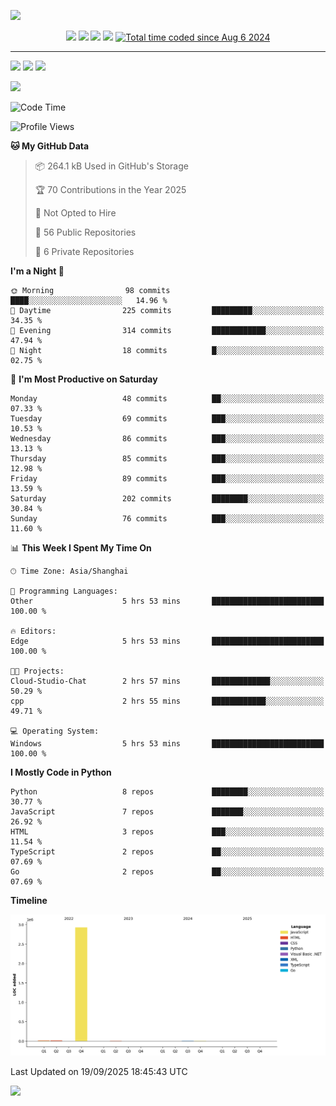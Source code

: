 ![](https://api.xecades.xyz/api?email=worldhim%40hotmail.com&github=WorldHim&bilibili=WorldHim&codeforces=WorldHim&luogu=WorldHim&img=2)

<!-- Badges -->
<div align="center">
<a herf="https://github.com/WorldHim"><img src="https://img.shields.io/badge/dynamic/json?url=https%3A%2F%2Fapi.swo.moe%2Fstats%2Fgithub%2FWorldHim&query=count&color=181717&label=GitHub&labelColor=282c34&logo=github&suffix=+follows&cacheSeconds=3600" /></a>
<a herf="https://space.bilibili.com/565437509"><img src="https://img.shields.io/badge/dynamic/json?url=https%3A%2F%2Fapi.swo.moe%2Fstats%2Fbilibili%2F565437509&query=count&color=282c34&label=%E5%93%94%E5%93%A9%E5%93%94%E5%93%A9&labelColor=FE7398&logo=data%3Aimage%2Fpng%3Bbase64%2CiVBORw0KGgoAAAANSUhEUgAAAGAAAABgCAYAAADimHc4AAAD7ElEQVR4nO2dW9WrMBCFK6ESkFAJSKiESqgEHCABCZWAhEpAAhL2ecik5dDc%2FpXLBDLfWnlqy0xmJ5BMQnq5CIIgCIIgCIIgCIIgCEIBAHQAemYfrgCunD6wAKAHsEKxALgx+bCQD8%2FS9tmgVqeDr1lLigDgZvDhXso+K9TyTBQRwRJ8AHjntl0Flh5QRAQK%2FmKxPeayWx2OXpBNBKiHvi34b7T2MC4pAvW6twR%2FRwkRKPizBN8CgEcuESj4Lwm+BwBjahEk+H8EwJRKhOaCDzW8e1JLfkUUH1NgmR3XmHffHR1l+72BSs8d7w8U+JDAnZERQMcV+CtUi7dNqFqibB4J7vtrq7xKCuAasbTMXCL4T+5aVk6+2xHUrWdhruAR6HIJcOeu2UHI8zyAe2ytWfEdWz9PVvQ8YAmIQ5dDAB9LFsMVAv8oMO2zAGrC5WNIarRiAuKR9jYEd9pY08aa6uUzIHGRdkgKd8pY0yc1WjEBAqypDYoAG0QAZkQAZkQAZkQAZk4vANQenjsSzS3I%2FwcSbXU5jQBUkRtdf4Rar90v8kSv3+I3ffCCSpk8I%2Fw+lgDkdI%2Fv2rEp2CaiWm1AsDQLlDAD+dlFXLMeAaCSeLZdaSFE5VUQNot38cKuEeBgAsSuG0flVZBmEanbXfNQAsS0fgBYIn2fIu3%2FBBMHEyBmDXlFfA8IzeHb+Ems4WAChKykrVA9ZfsQTL57jXzRg4A5wC%2FA8N4ADiZAZwm2XjW75Qh2KOTfA0p4kygPw28OJcCVgn3nDnYo2EwEYRgGH0qAMyICMCMCMCMCMCMCMCMCMCMCfP3qwHDOQ4AAUekTk8FaBRihJnZdYbvtCGC7LvmkM63GjVDINPFrQgCq5ETXfmMzI90FXzPvfqt7x4rEu%2FZaEcCUxFvgz2zO+BUn6UkoaEEAsptiMSX5e8FoRYCN7cVgb4Vq7U%2FH50Pq4JNP7Qiw8UFnJwcK+tXy+Wj6PLEvPgHSHv5UgwA1IQIwwyFAyLJin9RoxYgAzAQIkPwNmf26busC+OIx5TDqo5nDT+F%2FSS%2F9CYzwb+No49zNy2evkYv0LywGGAXUvp6eSneycqOic0w20k7CNgKE7jJunSGLACTCxF27ylmQc98T5MQUH49swd+I0HPXslLKnT0N+wnkrTKi9JZL%2FL9i1SorMmdeQ4TQQ7OFMxIMzGD45w8nUL1im7efENZLJpgPSw0pfz0cdt4U3230Td%2FTvx2R6d2FrHhEWLkq5PELOMsRPHCPnAZGv1xJteL7jbJiaW3sB2nDvPC%2FosSYvjRQz4cJ6n7KO3rYQL7M+L6nVtfDVRAEQRAEQRAEQRAEIZ5%2FSAXmdfXaoQsAAAAASUVORK5CYII%3D&suffix=+%E5%85%B3%E6%B3%A8&cacheSeconds=3600" /></a>
<a herf="https://steamcommunity.com/profiles/76561199193599352"><img src="https://img.shields.io/badge/dynamic/json?url=https%3A%2F%2Fapi.swo.moe%2Fstats%2Fsteamfriends%2F76561199193599352&query=count&color=0b1a37&label=Steam&labelColor=134375&logo=steam&suffix=+friends&cacheSeconds=3600" /></a>
<a herf="https://badges.toozhao.com/stats/01GF5PT6V9X8C5NXK7PWNF2QH3"><img src="https://badges.toozhao.com/badges/01GF5PT6V9X8C5NXK7PWNF2QH3/green.svg" /></a>
<a href="https://wakatime.com/@WorldHim"><img src="https://wakatime.com/badge/user/f9fa7d0e-335d-4011-b287-4084369d12a0.svg" alt="Total time coded since Aug 6 2024" /></a>
</div>

--------
[![](https://gh.worldhim.eu.org/api?username=WorldHim&show_icons=true&locale=cn)](https://github.com/WorldHim)
[![](https://gh.worldhim.eu.org/api/top-langs/?username=WorldHim&locale=cn&layout=donut)](https://github.com/WorldHim)
[![](https://gh.worldhim.eu.org/api/wakatime?username=WorldHim&range=last_7_days&locale=cn&layout=compact)](https://wakatime.com/@WorldHim)

[![](https://fastly.jsdelivr.net/gh/WorldHim/worldhim@output/github-snake.svg)](https://github.com/WorldHim)

<!--START_SECTION:waka-->
![Code Time](http://img.shields.io/badge/Code%20Time-368%20hrs%2023%20mins-blue)

![Profile Views](http://img.shields.io/badge/Profile%20Views-0-blue)

**🐱 My GitHub Data** 

> 📦 264.1 kB Used in GitHub's Storage 
 > 
> 🏆 70 Contributions in the Year 2025
 > 
> 🚫 Not Opted to Hire
 > 
> 📜 56 Public Repositories 
 > 
> 🔑 6 Private Repositories 
 > 
**I'm a Night 🦉** 

```text
🌞 Morning                98 commits          ████░░░░░░░░░░░░░░░░░░░░░   14.96 % 
🌆 Daytime                225 commits         █████████░░░░░░░░░░░░░░░░   34.35 % 
🌃 Evening                314 commits         ████████████░░░░░░░░░░░░░   47.94 % 
🌙 Night                  18 commits          █░░░░░░░░░░░░░░░░░░░░░░░░   02.75 % 
```
📅 **I'm Most Productive on Saturday** 

```text
Monday                   48 commits          ██░░░░░░░░░░░░░░░░░░░░░░░   07.33 % 
Tuesday                  69 commits          ███░░░░░░░░░░░░░░░░░░░░░░   10.53 % 
Wednesday                86 commits          ███░░░░░░░░░░░░░░░░░░░░░░   13.13 % 
Thursday                 85 commits          ███░░░░░░░░░░░░░░░░░░░░░░   12.98 % 
Friday                   89 commits          ███░░░░░░░░░░░░░░░░░░░░░░   13.59 % 
Saturday                 202 commits         ████████░░░░░░░░░░░░░░░░░   30.84 % 
Sunday                   76 commits          ███░░░░░░░░░░░░░░░░░░░░░░   11.60 % 
```


📊 **This Week I Spent My Time On** 

```text
🕑︎ Time Zone: Asia/Shanghai

💬 Programming Languages: 
Other                    5 hrs 53 mins       █████████████████████████   100.00 % 

🔥 Editors: 
Edge                     5 hrs 53 mins       █████████████████████████   100.00 % 

🐱‍💻 Projects: 
Cloud-Studio-Chat        2 hrs 57 mins       █████████████░░░░░░░░░░░░   50.29 % 
cpp                      2 hrs 55 mins       ████████████░░░░░░░░░░░░░   49.71 % 

💻 Operating System: 
Windows                  5 hrs 53 mins       █████████████████████████   100.00 % 
```

**I Mostly Code in Python** 

```text
Python                   8 repos             ████████░░░░░░░░░░░░░░░░░   30.77 % 
JavaScript               7 repos             ███████░░░░░░░░░░░░░░░░░░   26.92 % 
HTML                     3 repos             ███░░░░░░░░░░░░░░░░░░░░░░   11.54 % 
TypeScript               2 repos             ██░░░░░░░░░░░░░░░░░░░░░░░   07.69 % 
Go                       2 repos             ██░░░░░░░░░░░░░░░░░░░░░░░   07.69 % 
```



**Timeline**

![Lines of Code chart](https://raw.githubusercontent.com/WorldHim/WorldHim/main/assets/bar_graph.png)


 Last Updated on 19/09/2025 18:45:43 UTC
<!--END_SECTION:waka-->

[![](https://fastly.jsdelivr.net/gh/WorldHim/worldhim@main/assets/bottom.svg)](https://github.com/WorldHim)
